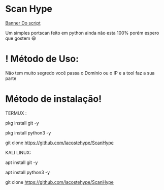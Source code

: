 # Scan Hype

[Banner Do script](https://photos.app.goo.gl/wfbUSJLaHzeg2wiF9)


Um simples portscan feito em python ainda não esta 100%
porém espero que gostem 😃

# ! Método de Uso:
Não tem muito segredo você passa o Domínio ou o IP e a tool faz a sua parte


# Método de instalação!
TERMUX : 

pkg install git -y

pkg install python3 -y

git clone https://github.com/lacostehype/ScanHype


KALI LINUX:

apt install git -y

apt install python3 -y

git clone https://github.com/lacostehype/ScanHype

